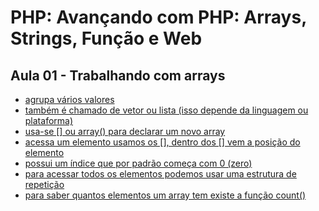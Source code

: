 # PHP: Avançando com PHP: Arrays, Strings, Função e Web

## Aula 01 - Trabalhando com arrays
* [agrupa vários valores](#)
* [também é chamado de vetor ou lista (isso depende da linguagem ou plataforma)](#)
* [usa-se [] ou array() para declarar um novo array](#)
* [acessa um elemento usamos os [], dentro dos [] vem a posição do elemento](#)
* [possui um índice que por padrão começa com 0 (zero)](#)
* [para acessar todos os elementos podemos usar uma estrutura de repetição](#)
* [para saber quantos elementos um array tem existe a função count()](#)